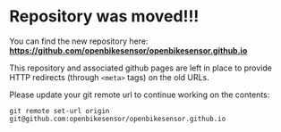 # Repository was moved!!!

You can find the new repository here:
**https://github.com/openbikesensor/openbikesensor.github.io**

This repository and associated github pages are left in place to provide HTTP
redirects (through `<meta>` tags) on the old URLs.

Please update your git remote url to continue working on the contents:

    git remote set-url origin git@github.com:openbikesensor/openbikesensor.github.io
    
